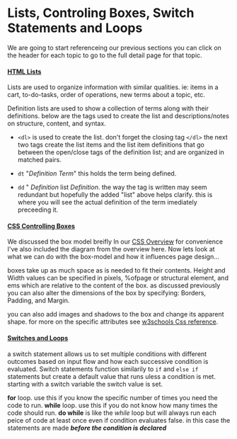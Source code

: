 # Lists, Controling Boxes, Switch Statements and Loops

We are going to start referenceing our previous sections you can click on the header for each topic to go to the full detail page for that topic. 

#### [HTML Lists](/reading-notes-201/html-topics/lists-brief-notes)

Lists are used to organize information with similar qualities. ie: items in a cart, to-do-tasks, order of operations, new terms about a topic, etc.

Definition lists are used to show a collection of terms along with their definitions. below are the tags used to create the list and descriptions/notes on structure, content, and syntax. 

- `<dl>` is used to create the list. don't forget the closing tag `</dl>` the next two tags create the list items and the list item definitions that go between the open/close tags of the definition list; and are organized in matched pairs.

- ` dt ` "*Definition Term*" this holds the term being defined. 
- ` dd ` " *Definition* list *Definition*. the way the tag is written may seem redundant but hopefully the added "list" above helps clarify. this is where you will see the actual definition of the term imediately preceeding it. 

#### [CSS Controlling Boxes](/reading-notes-201/css-topics/boxes-more-detail)

We discussed the box model breifly In our [CSS Overview](/reading-notes-201/css-topics/css-topics/css-index) for convenience I've also included the diagram from the overview here. Now lets look at what we can do with the box-model and how it influences page design...

boxes take up as much space as is needed  to fit their contents. Height and Width values can be specified in pixels, %ofpage or structural element, and ems which are relative to the content of the box. as discussed previously you can also alter the dimensions of the box by specifying: Borders, Padding, and Margin.

you can also add images and shadows to the box and change its apparent shape. for more on the specific attributes see [w3schools Css reference](https://www.w3schools.com/cssref/default.asp). 

#### [Switches and Loops](/reading-notes-201/js-topics/decisions-loops)

a switch statement allows us to set multiple conditions with different outcomes based on input flow and how each successive condition is evaluated. Switch statements function similarily to `if` and `else if` statements but create a default value that runs uless a condition is met. starting with a switch variable the switch value is set. 

**for** loop. use this if you know the specific number of times you need the code to run. 
**while** loop. use this if you do not know how many times the code should run. 
**do while** is like the *while* loop but will always run each peice of code at least once even if condition evaluates false. in this case the statements are made ***before the condition is declared***